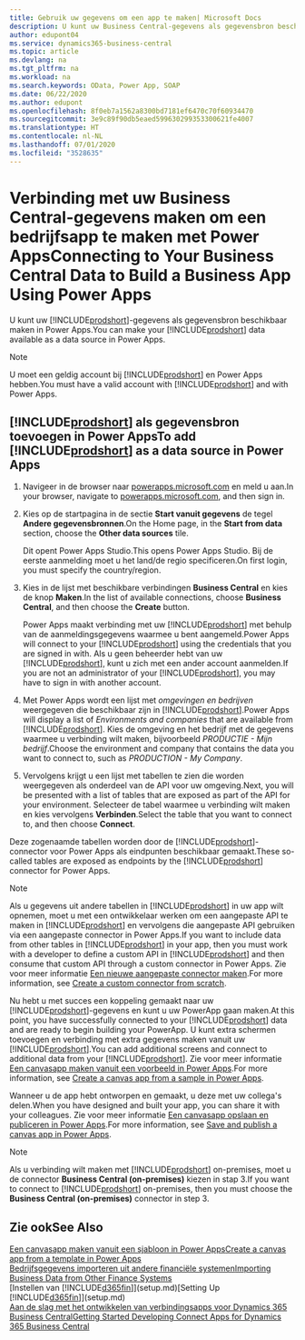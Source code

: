 ```yaml
---
title: Gebruik uw gegevens om een app te maken| Microsoft Docs
description: U kunt uw Business Central-gegevens als gegevensbron beschikbaar maken en een OData-URL van uw webservices opgeven om een bedrijfsapp te maken met Power Apps.
author: edupont04
ms.service: dynamics365-business-central
ms.topic: article
ms.devlang: na
ms.tgt_pltfrm: na
ms.workload: na
ms.search.keywords: OData, Power App, SOAP
ms.date: 06/22/2020
ms.author: edupont
ms.openlocfilehash: 8f0eb7a1562a8300bd7181ef6470c70f60934470
ms.sourcegitcommit: 3e9c89f90db5eaed599630299353300621fe4007
ms.translationtype: HT
ms.contentlocale: nl-NL
ms.lasthandoff: 07/01/2020
ms.locfileid: "3528635"
---
```

# <a name="connecting-to-your-business-central-data-to-build-a-business-app-using-power-apps"></a><span data-ttu-id="2a8a0-103">Verbinding met uw Business Central-gegevens maken om een bedrijfsapp te maken met Power Apps</span><span class="sxs-lookup"><span data-stu-id="2a8a0-103">Connecting to Your Business Central Data to Build a Business App Using Power Apps</span></span>

<span data-ttu-id="2a8a0-104">U kunt uw [!INCLUDE[prodshort](includes/prodshort.md)]-gegevens als gegevensbron beschikbaar maken in Power Apps.</span><span class="sxs-lookup"><span data-stu-id="2a8a0-104">You can make your [!INCLUDE[prodshort](includes/prodshort.md)] data available as a data source in Power Apps.</span></span>  

> [!NOTE]  
> <span data-ttu-id="2a8a0-105">U moet een geldig account bij [!INCLUDE[prodshort](includes/prodshort.md)] en Power Apps hebben.</span><span class="sxs-lookup"><span data-stu-id="2a8a0-105">You must have a valid account with [!INCLUDE[prodshort](includes/prodshort.md)] and with Power Apps.</span></span>  

## <a name="to-add-prodshort-as-a-data-source-in-power-apps"></a><span data-ttu-id="2a8a0-106">[!INCLUDE[prodshort](includes/prodshort.md)] als gegevensbron toevoegen in Power Apps</span><span class="sxs-lookup"><span data-stu-id="2a8a0-106">To add [!INCLUDE[prodshort](includes/prodshort.md)] as a data source in Power Apps</span></span>

1. <span data-ttu-id="2a8a0-107">Navigeer in de browser naar [powerapps.microsoft.com](https://powerapps.microsoft.com/) en meld u aan.</span><span class="sxs-lookup"><span data-stu-id="2a8a0-107">In your browser, navigate to [powerapps.microsoft.com](https://powerapps.microsoft.com/), and then sign in.</span></span>
2. <span data-ttu-id="2a8a0-108">Kies op de startpagina in de sectie **Start vanuit gegevens** de tegel **Andere gegevensbronnen**.</span><span class="sxs-lookup"><span data-stu-id="2a8a0-108">On the Home page, in the **Start from data** section, choose the **Other data sources** tile.</span></span>  

    <span data-ttu-id="2a8a0-109">Dit opent Power Apps Studio.</span><span class="sxs-lookup"><span data-stu-id="2a8a0-109">This opens Power Apps Studio.</span></span> <span data-ttu-id="2a8a0-110">Bij de eerste aanmelding moet u het land/de regio specificeren.</span><span class="sxs-lookup"><span data-stu-id="2a8a0-110">On first login, you must specify the country/region.</span></span>  
3. <span data-ttu-id="2a8a0-111">Kies in de lijst met beschikbare verbindingen **Business Central** en kies de knop **Maken**.</span><span class="sxs-lookup"><span data-stu-id="2a8a0-111">In the list of available connections, choose **Business Central**, and then choose the **Create** button.</span></span>

    <span data-ttu-id="2a8a0-112">Power Apps maakt verbinding met uw [!INCLUDE[prodshort](includes/prodshort.md)] met behulp van de aanmeldingsgegevens waarmee u bent aangemeld.</span><span class="sxs-lookup"><span data-stu-id="2a8a0-112">Power Apps will connect to your [!INCLUDE[prodshort](includes/prodshort.md)] using the credentials that you are signed in with.</span></span> <span data-ttu-id="2a8a0-113">Als u geen beheerder hebt van uw [!INCLUDE[prodshort](includes/prodshort.md)], kunt u zich met een ander account aanmelden.</span><span class="sxs-lookup"><span data-stu-id="2a8a0-113">If you are not an administrator of your [!INCLUDE[prodshort](includes/prodshort.md)], you may have to sign in with another account.</span></span>  

4. <span data-ttu-id="2a8a0-114">Met Power Apps wordt een lijst met *omgevingen en bedrijven* weergegeven die beschikbaar zijn in [!INCLUDE[prodshort](includes/prodshort.md)].</span><span class="sxs-lookup"><span data-stu-id="2a8a0-114">Power Apps will display a list of *Environments and companies* that are available from [!INCLUDE[prodshort](includes/prodshort.md)].</span></span> <span data-ttu-id="2a8a0-115">Kies de omgeving en het bedrijf met de gegevens waarmee u verbinding wilt maken, bijvoorbeeld *PRODUCTIE - Mijn bedrijf*.</span><span class="sxs-lookup"><span data-stu-id="2a8a0-115">Choose the environment and company that contains the data you want to connect to, such as *PRODUCTION - My Company*.</span></span>  

5. <span data-ttu-id="2a8a0-116">Vervolgens krijgt u een lijst met tabellen te zien die worden weergegeven als onderdeel van de API voor uw omgeving.</span><span class="sxs-lookup"><span data-stu-id="2a8a0-116">Next, you will be presented with a list of tables that are exposed as part of the API for your environment.</span></span> <span data-ttu-id="2a8a0-117">Selecteer de tabel waarmee u verbinding wilt maken en kies vervolgens **Verbinden**.</span><span class="sxs-lookup"><span data-stu-id="2a8a0-117">Select the table that you want to connect to, and then choose **Connect**.</span></span>

<span data-ttu-id="2a8a0-118">Deze zogenaamde tabellen worden door de [!INCLUDE[prodshort](includes/prodshort.md)]-connector voor Power Apps als eindpunten beschikbaar gemaakt.</span><span class="sxs-lookup"><span data-stu-id="2a8a0-118">These so-called tables are exposed as endpoints by the [!INCLUDE[prodshort](includes/prodshort.md)] connector for Power Apps.</span></span>  

> [!NOTE]
> <span data-ttu-id="2a8a0-119">Als u gegevens uit andere tabellen in [!INCLUDE[prodshort](includes/prodshort.md)] in uw app wilt opnemen, moet u met een ontwikkelaar werken om een aangepaste API te maken in [!INCLUDE[prodshort](includes/prodshort.md)] en vervolgens die aangepaste API gebruiken via een aangepaste connector in Power Apps.</span><span class="sxs-lookup"><span data-stu-id="2a8a0-119">If you want to include data from other tables in [!INCLUDE[prodshort](includes/prodshort.md)] in your app, then you must work with a developer to define a custom API in [!INCLUDE[prodshort](includes/prodshort.md)] and then consume that custom API through a custom connector in Power Apps.</span></span> <span data-ttu-id="2a8a0-120">Zie voor meer informatie [Een nieuwe aangepaste connector maken](/connectors/custom-connectors/define-blank).</span><span class="sxs-lookup"><span data-stu-id="2a8a0-120">For more information, see [Create a custom connector from scratch](/connectors/custom-connectors/define-blank).</span></span>  

<span data-ttu-id="2a8a0-121">Nu hebt u met succes een koppeling gemaakt naar uw [!INCLUDE[prodshort](includes/prodshort.md)]-gegevens en kunt u uw PowerApp gaan maken.</span><span class="sxs-lookup"><span data-stu-id="2a8a0-121">At this point, you have successfully connected to your [!INCLUDE[prodshort](includes/prodshort.md)] data and are ready to begin building your PowerApp.</span></span> <span data-ttu-id="2a8a0-122">U kunt extra schermen toevoegen en verbinding met extra gegevens maken vanuit uw [!INCLUDE[prodshort](includes/prodshort.md)].</span><span class="sxs-lookup"><span data-stu-id="2a8a0-122">You can add additional screens and connect to additional data from your [!INCLUDE[prodshort](includes/prodshort.md)].</span></span> <span data-ttu-id="2a8a0-123">Zie voor meer informatie [Een canvasapp maken vanuit een voorbeeld in Power Apps](/powerapps/maker/canvas-apps/open-and-run-a-sample-app).</span><span class="sxs-lookup"><span data-stu-id="2a8a0-123">For more information, see [Create a canvas app from a sample in Power Apps](/powerapps/maker/canvas-apps/open-and-run-a-sample-app).</span></span>  

<span data-ttu-id="2a8a0-124">Wanneer u de app hebt ontworpen en gemaakt, u deze met uw collega's delen.</span><span class="sxs-lookup"><span data-stu-id="2a8a0-124">When you have designed and built your app, you can share it with your colleagues.</span></span> <span data-ttu-id="2a8a0-125">Zie voor meer informatie [Een canvasapp opslaan en publiceren in Power Apps](/powerapps/maker/canvas-apps/save-publish-app).</span><span class="sxs-lookup"><span data-stu-id="2a8a0-125">For more information, see [Save and publish a canvas app in Power Apps](/powerapps/maker/canvas-apps/save-publish-app).</span></span>  

> [!NOTE]
> <span data-ttu-id="2a8a0-126">Als u verbinding wilt maken met [!INCLUDE[prodshort](includes/prodshort.md)] on-premises, moet u de connector **Business Central (on-premises)** kiezen in stap 3.</span><span class="sxs-lookup"><span data-stu-id="2a8a0-126">If you want to connect to [!INCLUDE[prodshort](includes/prodshort.md)] on-premises, then you must choose the **Business Central (on-premises)** connector in step 3.</span></span>  

## <a name="see-also"></a><span data-ttu-id="2a8a0-127">Zie ook</span><span class="sxs-lookup"><span data-stu-id="2a8a0-127">See Also</span></span>

[<span data-ttu-id="2a8a0-128">Een canvasapp maken vanuit een sjabloon in Power Apps</span><span class="sxs-lookup"><span data-stu-id="2a8a0-128">Create a canvas app from a template in Power Apps</span></span>](/powerapps/maker/canvas-apps/get-started-test-drive)  
[<span data-ttu-id="2a8a0-129">Bedrijfsgegevens importeren uit andere financiële systemen</span><span class="sxs-lookup"><span data-stu-id="2a8a0-129">Importing Business Data from Other Finance Systems</span></span>](across-import-data-configuration-packages.md)  
<span data-ttu-id="2a8a0-130">[Instellen van [!INCLUDE[d365fin](includes/d365fin_md.md)]](setup.md)</span><span class="sxs-lookup"><span data-stu-id="2a8a0-130">[Setting Up [!INCLUDE[d365fin](includes/d365fin_md.md)]](setup.md)</span></span>  
[<span data-ttu-id="2a8a0-131">Aan de slag met het ontwikkelen van verbindingsapps voor Dynamics 365 Business Central</span><span class="sxs-lookup"><span data-stu-id="2a8a0-131">Getting Started Developing Connect Apps for Dynamics 365 Business Central</span></span>](/dynamics365/business-central/dev-itpro/developer/devenv-develop-connect-apps)  

